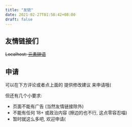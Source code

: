 ```yaml
---
title: "友链"
date: 2021-02-27T01:58:42+08:00
draft: false
---
```


## 友情链接们
~~Localhost: [元素碎语](..)~~


## 申请
可以在下方评论或者点上面的 提供修改建议 来申请哦(

但还有几个小要求:
- 页面不能有广告 (当然友情链接除外)
- 不能有任何 18+ 或政治内容 (擦边的也不行, 这点零容忍喵)
- 暂时就这么多吧, 欢迎申请(
